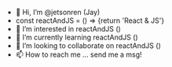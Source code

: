 - 👋 Hi, I’m @jetsonren (Jay)
-  const reactAndJS = () => {return 'React & JS'}
- 👀 I’m interested in reactAndJS ()
- 🌱 I’m currently learning reactAndJS ()
- 💞️ I’m looking to collaborate on reactAndJS ()
- 📫 How to reach me ... send me a msg!

<!---
jetsonren/jetsonren is a ✨ special ✨ repository because its `README.md` (this file) appears on your GitHub profile.
You can click the Preview link to take a look at your changes.
--->
